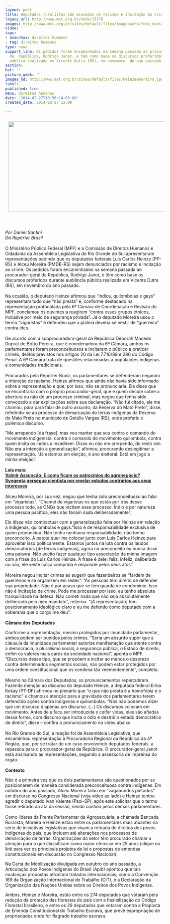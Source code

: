```yaml
---
layout: post
title: Deputados ruralistas são acusados de racismo e incitação ao crime
legacy_url: http://www.mst.org.br/node/15778
images: http://www.mst.org.br/sites/default/files/imagecache/foto_destaque/heinzeemoreira.jpg
video: ''
tags:
- assuntos: direitos humanos
- tag: direitos humanos
type: news
support_line: Os pedidos foram encaminhados na semana passada ao procurador-geral
  da  República, Rodrigo Janot, e têm como base os discursos proferidos  durante audiência
  pública realizada em Vicente Dutra (RS), em novembro  do ano passado.
section: 
hat: ''
picture_week: ''
images_hd: http://www.mst.org.br/sites/default/files/heinzeemoreira.jpg
label: 
published: true
menu: direitos humanos
date: '2014-02-27T10:56:14-03:00'
created_date: 2014-02-27 12:00

---
```

<p><img style="margin: 10px;" src="http://www.mst.org.br/sites/default/files/heinzeemoreira.png" alt="" height="289" width="580"></p><p><em><br><br>Por Daniel&nbsp;Santini<br>Da Repórter Brasil</em><br><br>O Ministério Público Federal (MPF) e a Comissão de Direitos Humanos e Cidadania da Assembleia Legislativa do Rio Grande do Sul apresentaram representações pedindo que os deputados federais Luis Carlos Heinze (PP-RS) e Alceu Moreira (PMDB-RS) sejam denunciados por racismo e incitação ao crime. Os pedidos foram encaminhados na semana passada ao procurador-geral da República, Rodrigo Janot, e têm como base os discursos proferidos durante audiência pública realizada em Vicente Dutra (RS), em novembro do ano passado.<br><br>Na ocasião, o deputado Heinze afirmou que “índios, quilombolas e gays” representam tudo que “não presta” e, conforme destacado na representação protocolada pela 6ª Câmara de Coordenação e Revisão do MPF, conclamou os ouvintes a reagirem “contra esses grupos étnicos, inclusive por meio de segurança privada”. Já o deputado Moreira usou o termo “vigaristas” e defendeu que a plateia deveria se vestir de “guerreira” contra eles.<br><br>De acordo com a subprocuradora-geral da República Deborah Macedo Duprat de Britto Pereira, que é coordenadora da 6ª Câmara, ambos os parlamentares foram preconceituosos e incitaram o público a praticar crimes, delitos previstos nos artigos 20 da Lei 7.716/89 e 286 do Código Penal. A 6ª Câmara trata de questões relacionadas a populações indígenas e comunidades tradicionais.<br><br>Procurados pela Repórter Brasil, os parlamentares se defenderam negando a intenção de racismo. Heinze afirmou que ainda não havia sido informado sobre a representação e que, por isso, não se pronunciaria. Ele disse que se encontraria com o próprio procurador-geral, que é quem decide sobre a abertura ou não de um processo criminal, mas negou que tenha sido convocado a dar explicações sobre sua declaração. “Não fui citado, ele me chamou, para para falar de outro assunto, da Reserva do Mato Preto”, disse, referindo-se ao processo de demarcação do terras indígenas da Reserva do Mato Preto no município de Getúlio Vargas (RS), onde proferiu o polêmico discurso.</p><p>”Me arrependo [da frase], mas vou manter que sou contra o comando do movimento indigenista, contra o comando do movimento quilombola, contra quem incita os índios a invadirem. Disso eu não me arrependo, do resto sim. Não era a intenção a generalização”, afirmou, procurando deslegitimar a representação. “Já estamos em eleição, é ano eleitoral. Está em jogo a minha eleição”.<br><strong><br>Leia mais:<br></strong><a href="http://www.mst.org.br/node/15776"><strong>Valmir Assunção: E como ficam os patrocínios do agronegócio? </strong><br></a><a href="http://www.mst.org.br/node/15775"><strong>Syngenta persegue cientista por revelar estudos contrários aos seus interesses </strong></a><br><br>Alceu Moreira, por sua vez, negou que tenha sido preconceituoso ao falar em “vigaristas”. “Chamei de vigaristas os que estão por trás desse processo todo, as ONGs que incitam esse processo. Índio é por natureza uma pessoa pacífica, eles não fariam nada deliberadamente”.</p><p>Ele disse não compactuar com a generalização feita por Heinze em relação a indígenas, quilombolas e gays.”Isso é de responsabilidade exclusiva de quem pronunciou. Não tenho nenhuma responsabilidade, não tenho preconceito. A patota quer me colocar junto com Luis Carlos Heinze para aproveitar isso politicamente. Estamos juntos na luta contra os laudos demarcatórios [de terras indígenas], agora no preconceito eu nunca disse uma palavra. Não aceito fazer qualquer tipo associação da minha imagem com a frase do Luis Carlos Heinze. A frase é dele; feliz, infeliz, deliberada ou não, ele veste calça comprida e responde pelos seus atos”.<br><br>Moreira negou incitar crimes ao sugerir que fazendeiros se “fardem de guerreiros e se organizem em redes”. “As pessoas têm direito de defender sua propriedade. Não é por acaso que se tem guarda de condomínio. Isso não é incitação de crime. Pode me processar por isso, eu tenho absoluta tranquilidade na defesa. Não cometi nada que não seja absolutamente deliberado pelo meu mandato”, reiterou. “[A representação] tem posicionamento ideológico claro e eu me defendo como deputado com a soberania que o cargo me deu”.<br><br><strong>Câmara dos Deputados</strong></p><p>Conforme a representação, mesmo protegidos por imunidade parlamentar, ambos podem ser punidos pelos crimes. “Seria um absurdo supor que a cláusula da imunidade parlamentar autorize manifestação que atente contra a democracia, o pluralismo social, a segurança pública, o Estado de direito, enfim os valores mais caros da sociedade nacional”, aponta o MPF. “Discursos desse tipo, que se propõem a incitar ao menos o desprezo contra determinados segmentos sociais, não podem estar protegidos por uma ordem constitucional que os condena tão veementemente”, completa.<br><br>Mesmo na Câmara dos Deputados, os pronunciamentos repercutiram. Fazendo menção ao discurso do deputado Heinze, a deputada federal Erika Kokay (PT-DF) afirmou no plenário que “o que não presta é a homofobia e o racismo” e chamou a atenção para a gravidade dos parlamentares terem defendido ações contra indígenas e quilombolas. “Nós não podemos dizer que um discurso é apenas um discurso. (…) Os discursos colocam em movimento. Antes de a faca ser introduzida e ceifar vidas, elas são afiadas dessa forma, com discurso que incita o ódio e destrói o estado democrático de direito”, disse – confira o pronunciamento no vídeo abaixo.<br><br>No Rio Grande do Sul, a reação foi da Assembleia Legislativa, que encaminhou representação à Procuradoria Regional da República da 4ª Região, que, por se tratar de um caso envolvendo deputados federais, a repassou para o procurador-geral da República. O procurador-geral Janot está analisando as representações, segundo a assessoria de imprensa do órgão.<br><br><strong>Contexto<br></strong></p><p>Não é a primeira vez que os dois parlamentares são questionados por se posicionarem de maneira considerada preconceituosa contra indígenas. Em outubro do ano passado, Alceu Moreira falou em “vagabundos pintados” em discurso no Congresso Nacional (veja vídeo ao lado) e Heinze tentou agredir o deputado Ivan Valente (Psol-SP), após este solicitar que o termo fosse retirado da ata da sessão, sendo contido pelos demais parlamentares.<br><br>Como líderes da Frente Parlamentar de Agropecuária, a chamada Bancada Ruralista, Moreira e Heinze estão entre os parlamentares mais atuantes na série de iniciativas legislativas que visam a retirada de direitos dos povos indígenas do país, que incluem até alterações nos processos de demarcação de terras. Organizações do setor têm procurado chamar a atenção para o que classificam como maior ofensiva em 25 anos (clique no link para ver os principais projetos de lei e propostas de emendas constitucionais em discussão no Congresso Nacional).</p><p>Na Carta de Mobilização divulgada em outubro do ano passado, a Articulação dos Povos Indígenas do Brasil (Apib) apontou que tais mudanças propostas afrontam tratados internacionais, como a Convenção 169 da Organização Internacional do Trabalho (OIT), e a Declaração da Organização das Nações Unidas sobre os Direitos dos Povos Indígenas.</p><p>Ambos, Heinze e Moreira, estão entre os 274 deputados que votaram pela redução da proteção das florestas do país com a flexibilização do Código Florestal brasileiro, e entre os 29 deputados que votaram contra a Proposta de Emenda Constitucional do Trabalho Escravo, que prevê expropriação de propriedades onde for flagrado trabalho escravo.</p>
